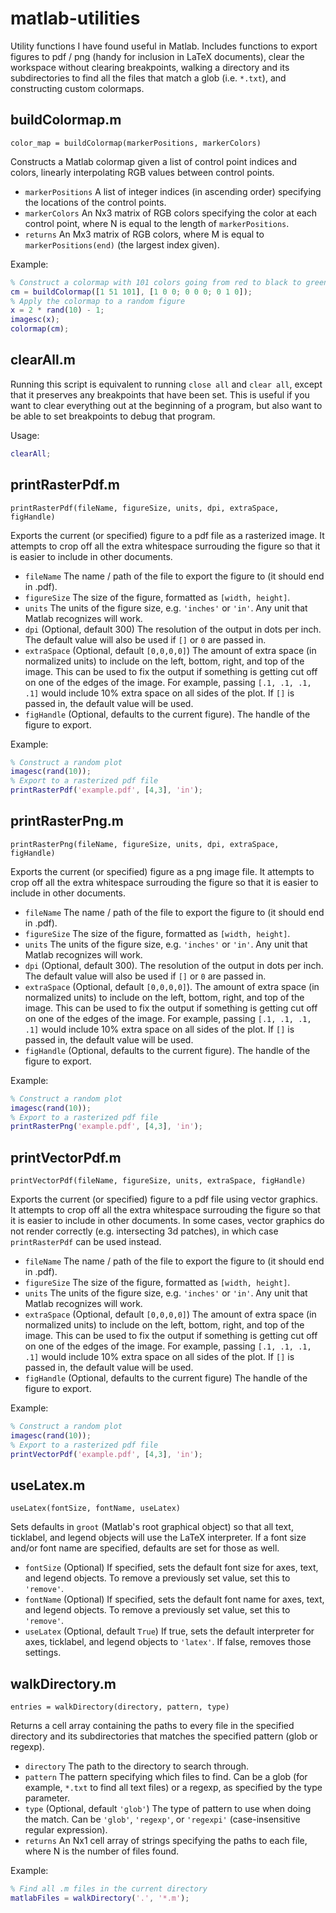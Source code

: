 # matlab-utilities

Utility functions I have found useful in Matlab.  Includes functions to export figures to pdf / png (handy for inclusion in LaTeX documents), clear the workspace without clearing breakpoints, walking a directory and its subdirectories to find all the files that match a glob (i.e. `*.txt`), and constructing custom colormaps.


## buildColormap.m

`color_map = buildColormap(markerPositions, markerColors)`

Constructs a Matlab colormap given a list of control point indices and colors, linearly interpolating RGB values between control points.

* `markerPositions` A list of integer indices (in ascending order) specifying the locations of the control points.
* `markerColors` An Nx3 matrix of RGB colors specifying the color at each control point, where N is equal to the length of `markerPositions`.
* `returns` An Mx3 matrix of RGB colors, where M is equal to `markerPositions(end)` (the largest index given).

Example:

```matlab
% Construct a colormap with 101 colors going from red to black to green
cm = buildColormap([1 51 101], [1 0 0; 0 0 0; 0 1 0]);
% Apply the colormap to a random figure
x = 2 * rand(10) - 1;
imagesc(x);
colormap(cm);
```


## clearAll.m

Running this script is equivalent to running `close all` and `clear all`, except that it preserves any breakpoints that have been set.  This is useful if you want to clear everything out at the beginning of a program, but also want to be able to set breakpoints to debug that program.

Usage:

```matlab
clearAll;
```


## printRasterPdf.m

`printRasterPdf(fileName, figureSize, units, dpi, extraSpace, figHandle)`

Exports the current (or specified) figure to a pdf file as a rasterized image.  It attempts to crop off all the extra whitespace surrouding the figure so that it is easier to include in other documents.

* `fileName` The name / path of the file to export the figure to (it should end in .pdf).
* `figureSize` The size of the figure, formatted as `[width, height]`.
* `units` The units of the figure size, e.g. `'inches'` or `'in'`.  Any unit that Matlab recognizes will work.
* `dpi` (Optional, default 300)  The resolution of the output in dots per inch.  The default value
  will also be used if `[]` or `0` are passed in.
* `extraSpace` (Optional, default `[0,0,0,0]`)  The amount of extra space (in normalized units) to 
  include on the left, bottom, right, and top of the image.  This can be used to fix the output if 
  something is getting cut off on one of the edges of the image.  For example, passing 
  `[.1, .1, .1, .1]` would include 10% extra space on all sides of the plot.  If `[]` is passed in, 
  the default value will be used.
* `figHandle` (Optional, defaults to the current figure).  The handle of the figure to export.  

Example: 

```matlab
% Construct a random plot
imagesc(rand(10));
% Export to a rasterized pdf file
printRasterPdf('example.pdf', [4,3], 'in');
```


## printRasterPng.m

`printRasterPng(fileName, figureSize, units, dpi, extraSpace, figHandle)`

Exports the current (or specified) figure as a png image file.  It attempts to crop off all the extra whitespace surrouding the figure so that it is easier to include in other documents.

* `fileName` The name / path of the file to export the figure to (it should end in .pdf).
* `figureSize` The size of the figure, formatted as `[width, height]`.
* `units` The units of the figure size, e.g. `'inches'` or `'in'`.  Any unit that Matlab recognizes will work.
* `dpi` (Optional, default 300).  The resolution of the output in dots per inch.  The default value will also be used if `[]` or `0` are passed in.
* `extraSpace` (Optional, default `[0,0,0,0]`).  The amount of extra space (in normalized units) to include on the left, bottom, right, and top of the image.  This can be used to fix the output if something is getting cut off on one of the edges of the image.  For example, passing `[.1, .1, .1, .1]` would include 10% extra space on all sides of the plot.  If `[]` is passed in, the default value will be used.
* `figHandle` (Optional, defaults to the current figure).  The handle of the figure to export.

Example:

```matlab
% Construct a random plot
imagesc(rand(10));
% Export to a rasterized pdf file
printRasterPng('example.pdf', [4,3], 'in');
```


## printVectorPdf.m

`printVectorPdf(fileName, figureSize, units, extraSpace, figHandle)`

Exports the current (or specified) figure to a pdf file using vector graphics.  It attempts to crop off all the extra whitespace surrouding the figure so that it is easier to include in other documents.  In some cases, vector graphics do not render correctly (e.g. intersecting 3d patches), in which case `printRasterPdf` can be used instead.

* `fileName` The name / path of the file to export the figure to (it should end in .pdf).
* `figureSize` The size of the figure, formatted as `[width, height]`.
* `units` The units of the figure size, e.g. `'inches'` or `'in'`.  Any unit that Matlab recognizes will work.
* `extraSpace` (Optional, default `[0,0,0,0]`) The amount of extra space (in normalized units) to include on the left, bottom, right, and top of the image.  This can be used to fix the output if something is getting cut off on one of the edges of the image.  For example, passing `[.1, .1, .1, .1]` would include 10% extra space on all sides of the plot.  If `[]` is passed in, the default value will be used.
* `figHandle` (Optional, defaults to the current figure) The handle of the figure to export.

Example:

```matlab
% Construct a random plot
imagesc(rand(10));
% Export to a rasterized pdf file
printVectorPdf('example.pdf', [4,3], 'in');
```


## useLatex.m

`useLatex(fontSize, fontName, useLatex)`

Sets defaults in `groot` (Matlab's root graphical object) so that all text, ticklabel, and legend
objects will use the LaTeX interpreter.  If a font size and/or font name are specified, defaults are
set for those as well.

* `fontSize` (Optional) If specified, sets the default font size for axes, text, and legend objects.
  To remove a previously set value, set this to `'remove'`.
* `fontName` (Optional) If specified, sets the default font name for axes, text, and legend objects.
  To remove a previously set value, set this to `'remove'`.
* `useLatex` (Optional, default `True`) If true, sets the default interpreter for axes, ticklabel, and
  legend objects to `'latex'`.  If false, removes those settings.


## walkDirectory.m

`entries = walkDirectory(directory, pattern, type)`

Returns a cell array containing the paths to every file in the specified directory and its subdirectories that matches the specified pattern (glob or regexp).

* `directory` The path to the directory to search through.
* `pattern` The pattern specifying which files to find.  Can be a glob (for example, `*.txt` to find all text files) or a regexp, as specified by the type parameter.
* `type` (Optional, default `'glob'`) The type of pattern to use when doing the match.  Can be `'glob'`, `'regexp'`, or `'regexpi'` (case-insensitive regular expression).
* `returns` An Nx1 cell array of strings specifying the paths to each file, where N is the number of files found.

Example:

```matlab
% Find all .m files in the current directory
matlabFiles = walkDirectory('.', '*.m');
```

